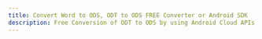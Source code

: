 ---title: Convert Word to ODS, ODT to ODS FREE Converter or Android SDKdescription: Free Conversion of ODT to ODS by using Android Cloud APIs & SDKs. Also Create, Edit & Render Microsoft Word & OpenOffice documents in the Cloud.---